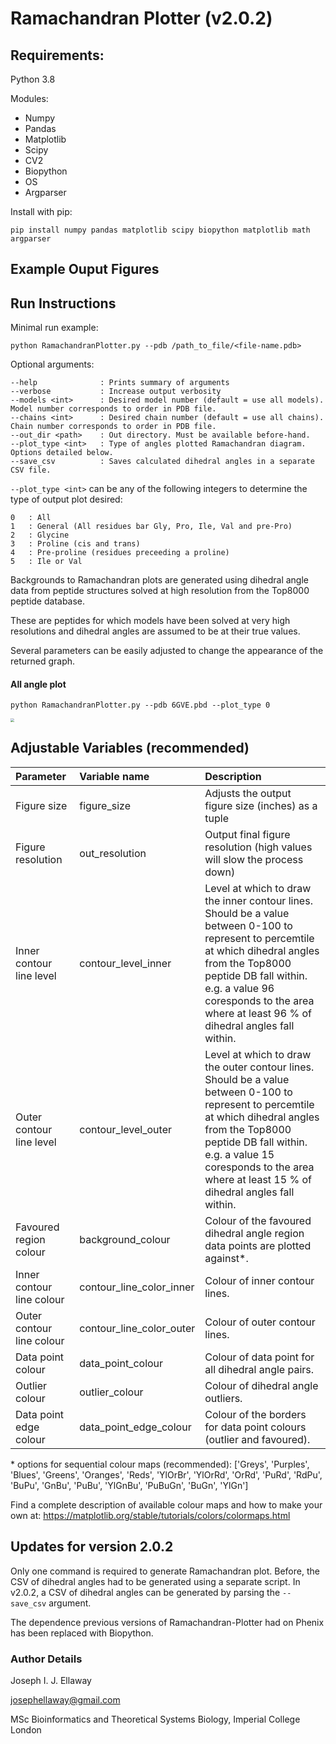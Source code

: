 # Ramachandran Plotter (v2.0.2)


## Requirements:

Python 3.8

Modules:
- Numpy
- Pandas
- Matplotlib
- Scipy
- CV2
- Biopython
- OS
- Argparser


Install with pip:

	pip install numpy pandas matplotlib scipy biopython matplotlib math argparser 


## Example Ouput Figures

## Run Instructions

Minimal run example:

	python RamachandranPlotter.py --pdb /path_to_file/<file-name.pdb> 

Optional arguments:

	--help				: Prints summary of arguments
	--verbose			: Increase output verbosity
	--models <int>		: Desired model number (default = use all models). Model number corresponds to order in PDB file.
	--chains <int>		: Desired chain number (default = use all chains). Chain number corresponds to order in PDB file.
	--out_dir <path>	: Out directory. Must be available before-hand.
	--plot_type	<int>	: Type of angles plotted Ramachandran diagram. Options detailed below.
	--save_csv			: Saves calculated dihedral angles in a separate CSV file.

```--plot_type <int>``` can be any of the following integers to determine the type of output plot desired:

	0 	: All
	1 	: General (All residues bar Gly, Pro, Ile, Val and pre-Pro)
	2 	: Glycine
	3 	: Proline (cis and trans)
	4 	: Pre-proline (residues preceeding a proline)
	5 	: Ile or Val

Backgrounds to Ramachandran plots are generated using dihedral angle data from peptide structures solved at high resolution from the Top8000 peptide database. 

These are peptides for which models have been solved at very high resolutions and dihedral angles are assumed to be at their true values. 

Several parameters can be easily adjusted to change the appearance of the returned graph. 

#### All angle plot 

	python RamachandranPlotter.py --pdb 6GVE.pbd --plot_type 0

<img src="./example_plot/AllRamachandranPlot.png" style="zoom:35%;" />

## Adjustable Variables (recommended)

| Parameter | Variable name | Description |
| :--- | :--- | :--- |
|Figure size| figure_size |Adjusts the output figure size (inches) as a tuple|
|Figure resolution | out_resolution|Output final figure resolution (high values will slow the process down)|
|Inner contour line level |contour_level_inner|Level at which to draw the inner contour lines. Should be a value between 0-100 to represent to percemtile at which dihedral angles from the Top8000 peptide DB fall within. e.g. a value 96 coresponds to the area where at least 96 % of dihedral angles fall within. |
| Outer contour line level | contour_level_outer |Level at which to draw the outer contour lines. Should be a value between 0-100 to represent to percemtile at which dihedral angles from the Top8000 peptide DB fall within. e.g. a value 15 coresponds to the area where at least 15 % of dihedral angles fall within. |
|Favoured region colour |background_colour| Colour of the favoured dihedral angle region data points are plotted against*. |
|Inner contour line colour |contour_line_color_inner|Colour of inner contour lines. |
|Outer contour line colour |contour_line_color_outer|Colour of outer contour lines. |
|Data point colour |data_point_colour |Colour of data point for all dihedral angle pairs. |
|Outlier colour |outlier_colour|Colour of dihedral angle outliers. |
|Data point edge colour |data_point_edge_colour |Colour of the borders for data point colours (outlier and favoured).|

\* options for sequential colour maps (recommended):
['Greys', 'Purples', 'Blues', 'Greens', 'Oranges', 'Reds',
'YlOrBr', 'YlOrRd', 'OrRd', 'PuRd', 'RdPu', 'BuPu',
'GnBu', 'PuBu', 'YlGnBu', 'PuBuGn', 'BuGn', 'YlGn']

Find a complete description of available colour maps and how to make your own at: <a href="https://matplotlib.org/stable/tutorials/colors/colormaps.html">https://matplotlib.org/stable/tutorials/colors/colormaps.html</a>

## Updates for version 2.0.2
Only one command is required to generate Ramachandran plot. Before, the CSV of dihedral angles had to be generated using a separate script. In v2.0.2, a CSV of dihedral angles can be generated by parsing the ```--save_csv``` argument. 

The dependence previous versions of Ramachandran-Plotter had on Phenix has been replaced with Biopython. 



### Author Details

Joseph I. J. Ellaway

josephellaway@gmail.com

MSc Bioinformatics and Theoretical Systems Biology, Imperial College London
